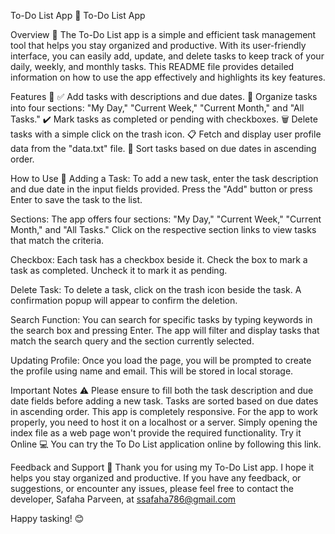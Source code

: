 To-Do List App 📝
To-Do List App

Overview 🌟
The To-Do List app is a simple and efficient task management tool that helps you stay organized and productive. With its user-friendly interface, you can easily add, update, and delete tasks to keep track of your daily, weekly, and monthly tasks. This README file provides detailed information on how to use the app effectively and highlights its key features.

Features 🚀
✅ Add tasks with descriptions and due dates.
📅 Organize tasks into four sections: "My Day," "Current Week," "Current Month," and "All Tasks."
✔️ Mark tasks as completed or pending with checkboxes.
🗑️ Delete tasks with a simple click on the trash icon.
📋 Fetch and display user profile data from the "data.txt" file.
🔢 Sort tasks based on due dates in ascending order.

How to Use 📖
Adding a Task: To add a new task, enter the task description and due date in the input fields provided. Press the "Add" button or press Enter to save the task to the list.

Sections: The app offers four sections: "My Day," "Current Week," "Current Month," and "All Tasks." Click on the respective section links to view tasks that match the criteria.

Checkbox: Each task has a checkbox beside it. Check the box to mark a task as completed. Uncheck it to mark it as pending.

Delete Task: To delete a task, click on the trash icon beside the task. A confirmation popup will appear to confirm the deletion.

Search Function: You can search for specific tasks by typing keywords in the search box and pressing Enter. The app will filter and display tasks that match the search query and the section currently selected.

Updating Profile: Once you load the page, you will be prompted to create the profile using name and email. This will be stored in local storage.

Important Notes ⚠️
Please ensure to fill both the task description and due date fields before adding a new task.
Tasks are sorted based on due dates in ascending order.
This app is completely responsive.
For the app to work properly, you need to host it on a localhost or a server. Simply opening the index file as a web page won't provide the required functionality.
Try it Online 💻
You can try the To Do List application online by following this link.

Feedback and Support 💌
Thank you for using my To-Do List app. I hope it helps you stay organized and productive. If you have any feedback, or suggestions, or encounter any issues, please feel free to contact the developer, Safaha Parveen, at ssafaha786@gmail.com

Happy tasking! 😊

